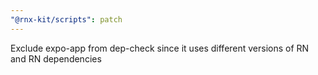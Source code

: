 ```yaml
---
"@rnx-kit/scripts": patch
---
```


Exclude expo-app from dep-check since it uses different versions of RN and RN dependencies
